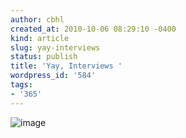 ```yaml
---
author: cbhl
created_at: 2010-10-06 08:29:10 -0400
kind: article
slug: yay-interviews
status: publish
title: 'Yay, Interviews '
wordpress_id: '584'
tags:
- '365'
---
```


![image](http://images.azuresky.ca/blog/wp-content/uploads/2010/10/wpid-IMG_20101006_082810.jpg)
